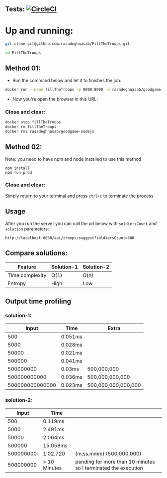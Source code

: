 ## Tests: [![CircleCI](https://circleci.com/gh/rasadeghnasab/FillTheTroops.svg?style=svg)](https://circleci.com/gh/rasadeghnasab/FillTheTroops)

# Up and running:

```sh
git clone git@github.com:rasadeghnasab/FillTheTroops.git

cd FillTheTroops
```

## Method 01:

- Run the command below and let it to finishes the job:

```sh
docker run --name fillTheTroops -p 8000:8000 -d rasadeghnasab/goodgame-nodejs
```

- Now you're open the browser in this URL:

### Close and clear:
```sh
docker stop fillTheTroops
docker rm fillTheTroops
docker rmi rasadeghnasab/goodgame-nodejs
```

## Method 02:

Note: you need to have npm and node installed to use this method.

```
npm install
npm run prod
```

### Close and clear:
Simply return to your terminal and press `ctrl+c` to terminate the process

## Usage

After you run the server you can call the url below with `soldiersCount` and `solution` parameters:

```
http://localhost:8000/api/troops/suggest?soldiersCount=300
```

## Compare solutions:

| Feature         | Solution-1 | Solution-2 |
| --------------- | ---------- | ---------- |
| Time complexity | O(1)       | O(n)       |
| Entropy         | High       | Low        |

## Output time profiling

### solution-1:

| Input           | Time    | Extra               |
| --------------- | ------- | ------------------- |
| 500             | 0.051ms |                     |
| 5000            | 0.028ms |                     |
| 50000           | 0.021ms |                     |
| 500000          | 0.041ms |                     |
| 500000000       | 0.03ms  | 500,000,000         |
| 500000000000    | 0.036ms | 500,000,000,000     |
| 500000000000000 | 0.023ms | 500,000,000,000,000 |

### solution-2:

| Input      | Time         |                                                                |
| ---------- | ------------ | -------------------------------------------------------------- |
| 500        | 0.119ms      |                                                                |
| 5000       | 2.491ms      |                                                                |
| 50000      | 2.064ms      |                                                                |
| 500000     | 15.058ms     |                                                                |
| 500000000: | 1:02.720     | (m:ss.mmm) (500,000,000)                                       |
| 500000000  | > 10 Minutes | pending for more than 10 minutes so I terminated the execution |
